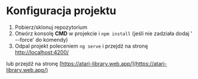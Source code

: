 # Konfiguracja projektu

1. Pobierz/sklonuj repozytorium 
2. Otwórz konsolę **CMD** w projekcie i `npm install` (jeśli nie zadziała dodaj ' --force' do komendy)
3. Odpal projekt poleceniem `ng serve` i przejdź na stronę [http://localhost:4200/](http://localhost:4200/)

lub przejdź na stronę [https://atari-library.web.app/](https://atari-library.web.app/)
